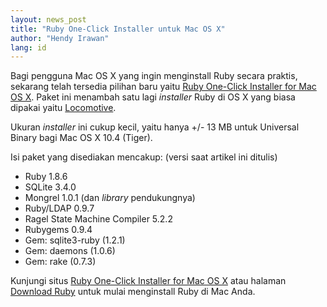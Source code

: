 ```yaml
---
layout: news_post
title: "Ruby One-Click Installer untuk Mac OS X"
author: "Hendy Irawan"
lang: id
---
```


Bagi pengguna Mac OS X yang ingin menginstall Ruby secara praktis,
sekarang telah tersedia pilihan baru yaitu [Ruby One-Click Installer for
Mac OS X][1]. Paket ini menambah satu lagi *installer* Ruby di OS X yang
biasa dipakai yaitu [Locomotive][2].

Ukuran *installer* ini cukup kecil, yaitu hanya +/- 13 MB untuk
Universal Binary bagi Mac OS X 10.4 (Tiger).

Isi paket yang disediakan mencakup: (versi saat artikel ini ditulis)

* Ruby 1.8.6
* SQLite 3.4.0
* Mongrel 1.0.1 (dan *library* pendukungnya)
* Ruby/LDAP 0.9.7
* Ragel State Machine Compiler 5.2.2
* Rubygems 0.9.4
* Gem: sqlite3-ruby (1.2.1)
* Gem: daemons (1.0.6)
* Gem: rake (0.7.3)

Kunjungi situs [Ruby One-Click Installer for Mac OS X][1] atau halaman
[Download Ruby](/id/downloads/) untuk mulai menginstall Ruby di Mac
Anda.



[1]: http://rubyosx.rubyforge.org/
[2]: http://locomotive.raaum.org/
